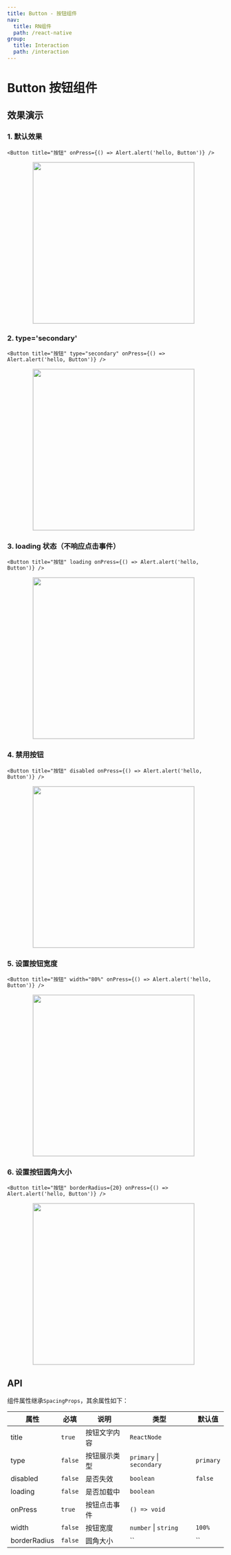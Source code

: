 ```yaml
---
title: Button - 按钮组件
nav:
  title: RN组件
  path: /react-native
group:
  title: Interaction
  path: /interaction
---
```


# Button 按钮组件

## 效果演示

### 1. 默认效果

```tsx | pure
<Button title="按钮" onPress={() => Alert.alert('hello, Button')} />
```

<center>
  <figure>
    <img
      alt=""
      src="https://td-dev-public.oss-cn-hangzhou.aliyuncs.com/maoyes-app/1643094661379223377.gif"
      style="width: 375px; margin-right: 10px; border: 1px solid #ddd;"
    />
  </figure>
</center>

### 2. type='secondary'

```tsx | pure
<Button title="按钮" type="secondary" onPress={() => Alert.alert('hello, Button')} />
```

<center>
  <figure>
    <img
      alt=""
      src="https://td-dev-public.oss-cn-hangzhou.aliyuncs.com/maoyes-app/1643094817445413324.gif"
      style="width: 375px; margin-right: 10px; border: 1px solid #ddd;"
    />
  </figure>
</center>

### 3. loading 状态（不响应点击事件）

```tsx | pure
<Button title="按钮" loading onPress={() => Alert.alert('hello, Button')} />
```

<center>
  <figure>
    <img
      alt=""
      src="https://td-dev-public.oss-cn-hangzhou.aliyuncs.com/maoyes-app/1643094995808075383.gif"
      style="width: 375px; margin-right: 10px; border: 1px solid #ddd;"
    />
  </figure>
</center>

### 4. 禁用按钮

```tsx | pure
<Button title="按钮" disabled onPress={() => Alert.alert('hello, Button')} />
```

<center>
  <figure>
    <img
      alt=""
      src="https://td-dev-public.oss-cn-hangzhou.aliyuncs.com/maoyes-app/1643095088204101287.gif"
      style="width: 375px; margin-right: 10px; border: 1px solid #ddd;"
    />
  </figure>
</center>

### 5. 设置按钮宽度

```tsx | pure
<Button title="按钮" width="80%" onPress={() => Alert.alert('hello, Button')} />
```

<center>
  <figure>
    <img
      alt=""
      src="https://td-dev-public.oss-cn-hangzhou.aliyuncs.com/maoyes-app/1643095170934109065.gif"
      style="width: 375px; margin-right: 10px; border: 1px solid #ddd;"
    />
  </figure>
</center>

### 6. 设置按钮圆角大小

```tsx | pure
<Button title="按钮" borderRadius={20} onPress={() => Alert.alert('hello, Button')} />
```

<center>
  <figure>
    <img
      alt=""
      src="https://td-dev-public.oss-cn-hangzhou.aliyuncs.com/maoyes-app/1643095234774951875.gif"
      style="width: 375px; margin-right: 10px; border: 1px solid #ddd;"
    />
  </figure>
</center>

## API

组件属性继承`SpacingProps`，其余属性如下：

| 属性         | 必填    | 说明         | 类型                     | 默认值    |
| ------------ | ------- | ------------ | ------------------------ | --------- |
| title        | `true`  | 按钮文字内容 | `ReactNode`              |           |
| type         | `false` | 按钮展示类型 | `primary` \| `secondary` | `primary` |
| disabled     | `false` | 是否失效     | `boolean`                | `false`   |
| loading      | `false` | 是否加载中   | `boolean`                |           |
| onPress      | `true`  | 按钮点击事件 | `() => void`             |           |
| width        | `false` | 按钮宽度     | `number` \| `string`     | `100%`    |
| borderRadius | `false` | 圆角大小     | ``                       | ``        |
